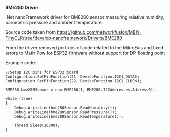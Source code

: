 **BME280 Driver**

.Net nanoFramework driver for BME280 sensor measuring relative humidity, barometric pressure and ambient temperature. 

Source code taken from 
https://github.com/networkfusion/MBN-TinyCLR/tree/develop-nanoframework/Drivers/BME280

From the driver removed portions of code related to the MikroBus and fixed errors to Math.Pow for ESP32 firmware without support for DP floating point

Example code:

```
//Setup I2C pins for ESP32 board
Configuration.SetPinFunction(21, DeviceFunction.I2C1_DATA);
Configuration.SetPinFunction(22, DeviceFunction.I2C1_CLOCK);

BME280 bme280Sensor = new BME280(1, BME280.I2CAddresses.Address0);

while (true)
{             
    Debug.WriteLine(bme280Sensor.ReadHumidity());
    Debug.WriteLine(bme280Sensor.ReadPressure());
    Debug.WriteLine(bme280Sensor.ReadTemperature());

    Thread.Sleep(10000);            
}   
```

